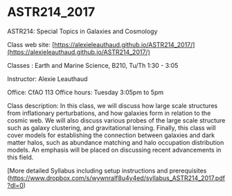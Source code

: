 # ASTR214_2017
ASTR214: Special Topics in Galaxies and Cosmology

Class web site: [https://alexieleauthaud.github.io/ASTR214_2017/](https://alexieleauthaud.github.io/ASTR214_2017/)

Classes : Earth and Marine Science, B210, Tu/Th 1:30 - 3:05 

Instructor: Alexie Leauthaud

Office: CfAO 113
Office hours: Tuesday 3:05pm to 5pm

Class description: In this class, we will discuss how large scale structures from inflationary perturbations, and how galaxies form in relation to the cosmic web. We will also discuss various probes of the large scale structure such as galaxy clustering, and gravitational lensing. Finally, this class will cover models for establishing the connection between galaxies and dark matter halos, such as abundance matching and halo occupation distribution models. An emphasis will be placed on discussing recent advancements in this field.

[More detailed Syllabus including setup instructions and prerequisites (https://www.dropbox.com/s/wywnralf8u4y4ed/syllabus_ASTR214_2017.pdf?dl=0)
